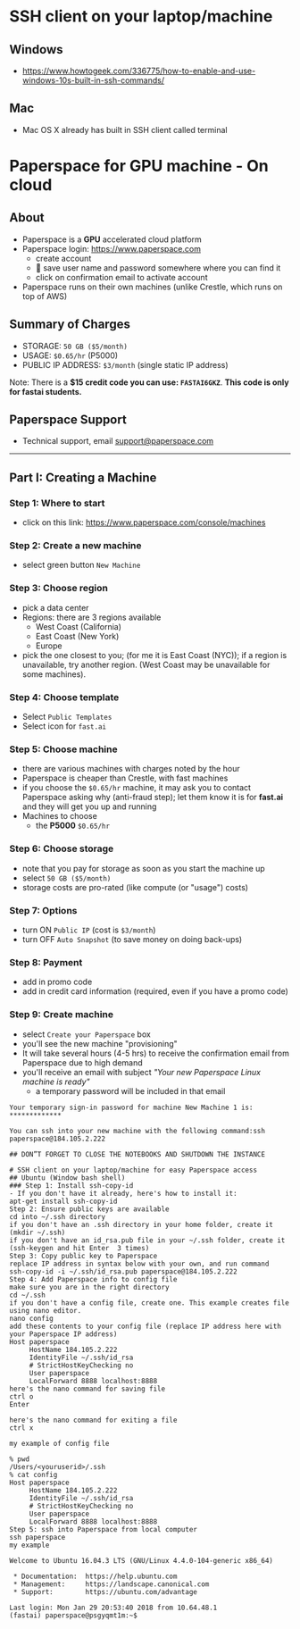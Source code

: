 # SSH client on your laptop/machine
## Windows
* https://www.howtogeek.com/336775/how-to-enable-and-use-windows-10s-built-in-ssh-commands/
## Mac
* Mac OS X already has built in SSH client called terminal

# Paperspace for GPU machine - On cloud

## About
* Paperspace is a **GPU** accelerated cloud platform
* Paperspace login:  https://www.paperspace.com
  * create account
  * :key: save user name and password somewhere where you can find it
  * click on confirmation email to activate account
* Paperspace runs on their own machines (unlike Crestle, which runs on top of AWS)

## Summary of Charges
- STORAGE:   `50 GB ($5/month)` 
- USAGE:  `$0.65/hr` (P5000)
- PUBLIC IP ADDRESS:  `$3/month` (single static IP address)

Note:  There is a **$15 credit code you can use: `FASTAI6GKZ`**.  **This code is only for fastai students.**  

## Paperspace Support
- Technical support, email support@paperspace.com


---
## Part I:  Creating a Machine
### Step 1:  Where to start
- click on this link:  https://www.paperspace.com/console/machines

### Step 2:  Create a new machine
- select green button `New Machine`

### Step 3:  Choose region
- pick a data center
- Regions:  there are 3 regions available
   - West Coast (California)
   - East Coast (New York)
   - Europe
- pick the one closest to you; (for me it is East Coast (NYC));  if a region is unavailable, try another region.  (West Coast may be unavailable for some machines).  

### Step 4:  Choose template
- Select `Public Templates`
- Select icon for `fast.ai`


### Step 5:  Choose machine
- there are various machines with charges noted by the hour
- Paperspace is cheaper than Crestle, with fast machines
- if you choose the `$0.65/hr` machine, it may ask you to contact Paperspace asking why (anti-fraud step); let them know it is for **fast.ai** and they will get you up and running
- Machines to choose
  - the **P5000** `$0.65/hr`

### Step 6:  Choose storage
- note that you pay for storage as soon as you start the machine up
- select `50 GB ($5/month)`
- storage costs are pro-rated (like compute (or "usage") costs) 

### Step 7:  Options
- turn ON `Public IP` (cost is `$3/month`)
- turn OFF `Auto Snapshot` (to save money on doing back-ups)

### Step 8:  Payment
- add in promo code
- add in credit card information (required, even if you have a promo code)

### Step 9:  Create machine
- select `Create your Paperspace` box
- you'll see the new machine "provisioning"
- It will take several hours (4-5 hrs) to receive the confirmation email from Paperspace due to high demand
- you'll receive an email with subject *"Your new Paperspace Linux machine is ready"*
  - a temporary password will be included in that email
```text
Your temporary sign-in password for machine New Machine 1 is: *************

You can ssh into your new machine with the following command:ssh paperspace@184.105.2.222

## DON”T FORGET TO CLOSE THE NOTEBOOKS AND SHUTDOWN THE INSTANCE

# SSH client on your laptop/machine for easy Paperspace access
## Ubuntu (Window bash shell) 
### Step 1: Install ssh-copy-id
- If you don't have it already, here's how to install it:
apt-get install ssh-copy-id
Step 2: Ensure public keys are available
cd into ~/.ssh directory
if you don't have an .ssh directory in your home folder, create it (mkdir ~/.ssh)
if you don't have an id_rsa.pub file in your ~/.ssh folder, create it (ssh-keygen and hit Enter  3 times)
Step 3: Copy public key to Paperspace
replace IP address in syntax below with your own, and run command
ssh-copy-id -i ~/.ssh/id_rsa.pub paperspace@184.105.2.222
Step 4: Add Paperspace info to config file
make sure you are in the right directory
cd ~/.ssh
if you don't have a config file, create one. This example creates file using nano editor.
nano config
add these contents to your config file (replace IP address here with your Paperspace IP address)
Host paperspace
     HostName 184.105.2.222
     IdentityFile ~/.ssh/id_rsa
     # StrictHostKeyChecking no  
     User paperspace
     LocalForward 8888 localhost:8888
here's the nano command for saving file
ctrl o
Enter

here's the nano command for exiting a file
ctrl x

my example of config file

% pwd
/Users/<youruserid>/.ssh
% cat config
Host paperspace
     HostName 184.105.2.222
     IdentityFile ~/.ssh/id_rsa
     # StrictHostKeyChecking no  
     User paperspace
     LocalForward 8888 localhost:8888
Step 5: ssh into Paperspace from local computer
ssh paperspace
my example

Welcome to Ubuntu 16.04.3 LTS (GNU/Linux 4.4.0-104-generic x86_64)

 * Documentation:  https://help.ubuntu.com
 * Management:     https://landscape.canonical.com
 * Support:        https://ubuntu.com/advantage

Last login: Mon Jan 29 20:53:40 2018 from 10.64.48.1
(fastai) paperspace@psgyqmt1m:~$


